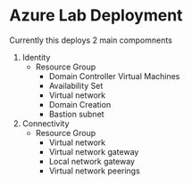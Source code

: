 # Azure Lab Deployment

Currently this deploys 2 main compomnents

1. Identity
   - Resource Group
     - Domain Controller Virtual Machines
     - Availability Set
     - Virtual network
     - Domain Creation
     - Bastion subnet
1. Connectivity
   - Resource Group
     - Virtual network
     - Virtual network gateway
     - Local network gateway
     - Virtual network peerings
